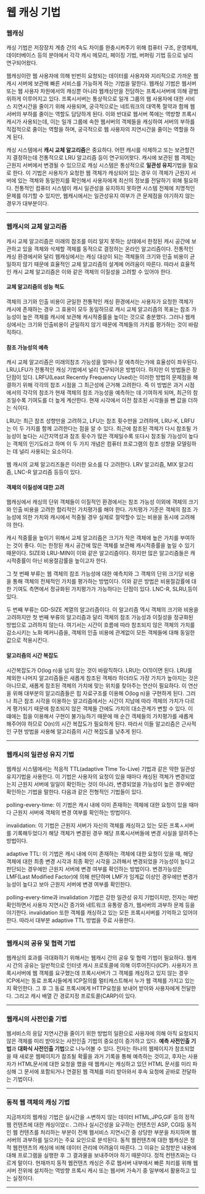 # 웹 캐싱 기법

### 웹캐싱

캐싱 기법은 저장장치 계층 간의 속도 차이를 완충시켜주기 위해 컴퓨터 구조, 운영체제, 데이터베이스 등의 분야에서 각각 캐시 메모리, 페이징 기법, 버퍼링 기법 등으로 널리 연구되어왔다.  

웹캐싱이란 웹 사용자에 의해 빈번히 요청되는 데이터를 사용자와 지리적으로 가까운 웹캐시 서버에 보관해 빠른 서비스를 가능하게 하는 기법을 말한다. 웹캐싱 기법은 웹서버 또는 웹 사용자 차원에서의 캐싱뿐 아니라 웹캐싱만을 전담하는 프록시서버에 의해 광범위하게 이루어지고 있다. 프록시서버는 통상적으로 일개 그룹의 웹 사용자에 대한 서비스 지연시간을 줄이기 위해 사용되며, 궁극적으로는 네트워크의 대역폭 절약과 함께 웹서버의 부하를 줄이는 역할도 담당하게 된다. 이와 반대로 웹서버 쪽에는 역방향 프록시캐시가 사용되는데, 이는 일개 그룹에 속한 웹서버의 객체들을 캐싱하여 서버의 부하를 직접적으로 줄이는 역할을 하며, 궁극적으로 웹 사용자의 지연시간을 줄이는 역할을 하게 된다.  

캐싱 시스템에서 **캐시 교체 알고리즘**은 중요하다. 어떤 캐시를 삭제하고 또는 보관할건지 결정하는데 전통적으로 LRU 알고리즘 등이 연구되어왓다. 캐시에 보관된 웹 객체는 근원지 서버에서 변경될 수 있으므로 캐싱 시스템은 통상적으로 **일관성 유지**기법을 필요로 한다. 이 기법은 사용자가 요청한 웹 객체가 캐싱되어 있는 경우 이 객체가 근원지 서버에 있는 객체와 동일한지를 확인해서 사용자에게 최신의 정보를 전달하기 위해 필요하다. 전통적인 컴퓨터 시스템이 캐시 일관성을 유지하지 못하면 시스템 전체에 치명적인 문제를 야기할 수 있지만, 웹캐시에서는 일관성유지 여부가 큰 문제점을 야기하지 않는 경우가 대부분이다.  

***

### 웹캐시의 교체 알고리즘

캐시 교체 알고리즘은 미래의 참조를 미리 알지 못하는 상태에서 한정된 캐시 공간에 보관하고 있을 객체와 삭제할 객체를 동적으로 결정하는 온라인 알고리즘이다. 전통적인 캐싱 환경에서와 달리 웹캐싱에서는 캐싱 대상이 되는 객체들의 크기와 인출 비용이 균일하지 않기 때문에 효율적인 교체 알고리즘의 설계에 어려움이 따른다. 따라서 효율적인 캐시 교체 알고리즘은 이와 같은 객체의 이질성을 고려할 수 있어야 한다.  

#### 교체 알고리즘의 성능 척도

객체의 크기와 인출 비용이 균일한 전통적인 캐싱 환경에서는 사용자가 요청한 객체가 캐시에 존재하는 경우 그 효용이 모두 동일하므로 캐시 교체 알고리즘의 목표는 참조 가능성이 높은 객체를 캐시에 보관해 캐시적중률을 높이는 것으로 충분했다. 그러나 웹캐싱에서는 크기와 인출비용이 균일하지 않기 때문에 객체들의 가치를 평가하는 것이 바람직하다.  

#### 참조 가능성의 예측

캐시 교체 알고리즘은 미래의참조 가능성을 얼마나 잘 예측하는가에 효율성이 좌우된다. LRU,LFU가 전통적인 캐싱 기법에서 널리 연구되어온 방법이다. 하지만 이 방법들은 장단점이 있다. LRFU(Least Recently Frequency Used)는 이러한 방법의 문제점을 해결하기 위해 각각의 참조 시점을 그 최근성에 근거해 고려한다. 즉 이 방법은 과거 시점에서의 각각의 참조가 현재 객체의 참조 가능성을 예측하는 데 기여하게 되며, 최근의 참조일수록 기여도를 더 높게 계산한다. 현재 시각에서 이전 참조된 시각들을 뺀 값을 더하는 식이다.  

LRU는 최근 참조 성향만을 고려하고, LFU는 참조 횟수만을 고려하며, LRU-K, LRFU는 이 두 가지를 함께 고려한다는 점을 알 수 있다. 최근에 참조된 객체가 다시 참조될 가능성이 높다는 시간지역성과 참조 횟수가 많은 객체일수록 또다시 참조될 가능성이 높다는 객체의 인기도라고 하며 이 두 가지 개념은 컴퓨터 프로그램의 참조 성향을 모델링하는 데 널리 사용되는 요소이다.  

웹 캐시의 교체 알고리즈들은 이러한 요소를 다 고려한다. LRV 알고리즘, MIX 알고리즘, LNC-R 알고리즘 등등이 있다.  

#### 객체의 이질성에 대한 고려

웹캐싱에서 캐싱의 단위 객체들이 이질적인 환경에서는 참조 가능성 이외에 객체의 크기와 인출 비용을 고려한 합리적인 가치평가를 해야 한다. 가치평가 기준은 객체의 참조 가능성에 의한 가치와 캐시에서 적중될 경우 실제로 절약할수 있는 비용을 동시에 고려해야 한다.  

캐시 적중률을 높이기 위해서 교체 알고리즘은 크기가 작은 객체에 높은 가치를 부여하는 것이 좋다. 이는 한정된 캐시 공간에 많은 객체를 보관해 캐시적중률을 높일 수 있기 때문이다. SIZE와 LRU-MIN이 이와 같은 알고리즘이다. 하지만 많은 알고리즘들은 캐시적중률이 아닌 비용절감률을 높이고자 한다.  

그 첫 번째 부류는 웹 객체의 참조 가능성에 대한 예측치와 그 객체의 단위 크기당 비용을 통해 객체의 전체적인 가치를 평가하는 방법이다. 이와 같은 방법은 비용절감률에 대한 기여도 측면에서 정규화된 가치평가가 가능하다는 단점이 있다. LNC-R, SLRU,등이 있다.  

두 번째 부류는 GD-SIZE 계열의 알고리즘이다. 이 알고리즘 역시 객체의 크기와 비용을 고려하지만 첫 번째 부류의 알고리즘과 달리 객체의 참조 가능성과 이질성을 정규화된 방법으로 고려하지 않는다. 여기서는 시간이 흐름에 따라 참조되지 않은 객체의 가치를 감소시키는 노화 메커니즘을, 객체의 인출 비용에 관계없이 모든 객체들에 대해 동일한 값으로 적용시킨다.  

#### 알고리즘의 시간 복잡도

시간복잡도가 O(log n)을 넘지 않는 것이 바람직하다. LRU는 O(1)이면 된다. LRU를 제외한 나머지 알고리즘들은 새롭게 참조된 객체라 하더라도 가장 가치가 높아지는 것은 아니므로, 새롭게 참조된 객체의 가치에 맞는 위치를 찾아주는 연산이 필요하다. 이 연산을 위해 대부분의 알고리즘들은 힙 자료구조를 이용해 O(log n)을 구현하게 된다. 그러나 최근 참조 시각을 이용하는 알고리즘에서는 시간이 지남에 따라 객체의 가치가 다르게 평가되기 때문에 참조되지 않은 객체들 간에도 가치의 대소관계가 변할 수 있다. 이 떄에는 힙을 이용해서 구현이 불가능하기 때문에 매 순간 객체들의 가치평가를 새롭게 해주어야 하므로 O(n)의 시간 복잡도가 필요하게 된다. 따라서 이들 알고리즘은 근사적인 구현 방법을 사용해 알고리즘의 시간 복잡도를 낮추게 된다.  

***

### 웹캐시의 일관성 유지 기법

웹캐싱 시스템에서는 적응적 TTL(adaptive TIme To-Live) 기법과 같은 약한 일관성 유지기법을 사용한다. 이 기법은 사용자의 요청이 있을 때마다 캐싱된 객체가 변경되었는지 근원지 서버에 일일이 확인하는 것이 아니라, 변경되었을 가능성이 높은 경우에만 확인하는 기법을 말한다. 다음과 같은 전형적인 기법들이 있다.  

polling-every-time: 이 기법은 캐시 내에 이미 존재하는 객체에 대한 요청이 있을 때마다 근원지 서버에 객체의 변경 여부를 확인하는 방법이다.  

invalidation: 이 기법은 근원지 서버가 자신의 객체를 캐싱하고 있는 모든 프록ㅅ서버를 기록해두었다가 해당 객체가 변경된 경우 해당 프록시서버들에 변경 사실을 알려주는 방법이다.  

adaptive TTL: 이 기법은 캐시 내에 이미 존재하는 객체에 대한 요청이 있을 때, 해당 객체에 대한 최종 변경 시각과 최종 확인 시각을 고려해서 변경되었을 가능성이 높다고 판단되는 경우에만 근원지 서버에 변경 여부를 확인하는 방법이다. 변경가능성은 LMF(Last Modified Factor)에 의해 판단하며 LMF가 임계값 이상인 경우에만 변경가능성이 높다고 보아 근원지 서버에 변경 여부를 확인한다.  

polling-every-time과 invalidation 기법은 강한 일관성 유지 기법이지만, 전자는 매번 확인하면서 사용자 지연시간 증가와 네트워크 유통량 증가, 웹서버의 과부하 문제 등을 야기한다. invalidation 또한 객체를 캐싱하고 있는 모든 프록시서버를 기억하고 있어야 한다. 따라서 대부분 adaptive TTL 방법을 주료 사용한다.  

***

### 웹캐시의 공유 및 협력 기법

웹캐싱의 효과를 극대화하기 위해서는 웹캐시 간의 공유 및 협력 기법이 필요하다. 웹캐시 간의 공유는 일반적으로 인터넷 캐시 프로토콜에 의해 이루어진다(ICP). 사용자가 프록시서버에 웹 객체를 요구했는데 프록시서버가 그 객체를 캐싱하고 있지 않는 경우 ICP에서는 동료 프록시들에게 ICP질의를 멀티캐스트해서 누가 웹 객체를 가지고 있는지 확인한다. 그 후 그 동료 프록시에게 HTTP요청을 보내어 받아와 사용자에게 전달한다. 그리고 캐시 배열 간 경로지정 프로토콜(CARP)이 있다.  

***

### 웹캐시의 사전인출 기법

웹서비스의 응답 지연시간을 줄이기 위한 방법의 일환으로 사용자에 의해 아직 요청되지 않은 객체를 미리 받아오는 사전인출 기법의 중요성이 증가하고 있다. **예측 사전인출 기법**과 **대화식 사전인출 기법**으로 나누어볼 수 있다. 전자는 하나의 웹페이지가 참조되었을 때 새로운 웹페이지가 참조될 확률을 과거 기록을 통해 예측하는 것이고, 후자는 사용자가 HTML문서에 대한 요청을 했을 때 웹캐시는 캐싱하고 있던 HTML 문서를 미리 파싱해 그 문서에 포함되거나 연결된 웹 객체를 미리 받아와서 후속 요청에 곧바로 전달하는 기법이다.  

***

### 동적 웹 객체의 캐싱 기법

지금까지의 웹캐싱 기법은 실시간을 ㅗ변하지 않는 데이터 HTML,JPG,GIF 등의 정적 웹 컨텐츠에 대한 캐싱이었ㄷ. 그러나 실시간성을 요구하는 컨텐츠인 ASP, CGI등 동적인 웹 컨텐츠를 처리하는 부분이 전체 웹서비스 지연시간 중 상당한 부분을 차지하며 웹 서버의 과부하를 일으키는 주요 요인으로 분석된다. 동적 웹컨텐츠에 대한 웹캐싱은 정적 웹컨텐츠의 캐싱에 비해 데이터 관리에 어려움이 따른다. 그 이유는 요청받은 내용에 대해 프로그램을 실행한 후 그 결과물을 보내주어야 하기 때문이다. 정적 컨텐츠와는 다르게 말이다. 현재까지 동적 웹컨텐츠 캐싱은 주로 웹서버 내부에서 빠른 처리를 위해 웹서버 전위에 설치하는 역방향 프록시 캐시 또는 웹서버 가속기 중 일부에서 활용하고 있는 실정이다.  

***

